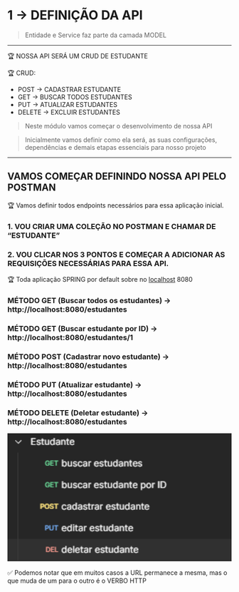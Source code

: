 # 1 → DEFINIÇÃO DA API

> Entidade e Service faz parte da camada MODEL
> 

---

🏆 NOSSA API SERÁ UM CRUD DE ESTUDANTE

🏆 CRUD:

- POST → CADASTRAR ESTUDANTE
- GET → BUSCAR TODOS ESTUDANTES
- PUT → ATUALIZAR ESTUDANTES
- DELETE → EXCLUIR ESTUDANTES


> Neste módulo vamos começar o desenvolvimento de nossa API
> 

> Inicialmente vamos definir como ela será, as suas configurações, dependências e demais etapas essenciais para nosso projeto
> 

---

## VAMOS COMEÇAR DEFININDO NOSSA API PELO POSTMAN

🏆 Vamos definir todos endpoints necessários para essa aplicação inicial.


### 1. VOU CRIAR UMA COLEÇÃO NO POSTMAN E CHAMAR DE “ESTUDANTE”

### 2. VOU CLICAR NOS 3 PONTOS E COMEÇAR A ADICIONAR AS REQUISIÇÕES NECESSÁRIAS PARA ESSA API.

🏆 Toda aplicação SPRING por default sobre no [localhost](http://localhost) 8080


### MÉTODO GET (Buscar todos os estudantes) → http://localhost:8080/estudantes

### MÉTODO GET (Buscar estudante por ID) → http://localhost:8080/estudantes/1

### MÉTODO POST (Cadastrar novo estudante) → http://localhost:8080/estudantes

### MÉTODO PUT (Atualizar estudante) → http://localhost:8080/estudantes

### MÉTODO DELETE (Deletar estudante) → http://localhost:8080/estudantes

<img width="600" src = "https://github.com/ViniciusSXavier999/Assets/blob/main/P%C3%B3sGradua%C3%A7%C3%A3o/defini%C3%A7%C3%A3oAPI1.png" />

✅ Podemos notar que em muitos casos a URL permanece a mesma, mas o que muda de um para o outro é o VERBO HTTP

